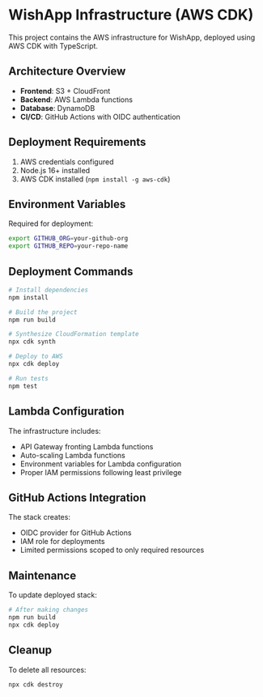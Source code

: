 # WishApp Infrastructure (AWS CDK)

This project contains the AWS infrastructure for WishApp, deployed using AWS CDK with TypeScript.

## Architecture Overview

- **Frontend**: S3 + CloudFront
- **Backend**: AWS Lambda functions
- **Database**: DynamoDB
- **CI/CD**: GitHub Actions with OIDC authentication

## Deployment Requirements

1. AWS credentials configured
2. Node.js 16+ installed
3. AWS CDK installed (`npm install -g aws-cdk`)

## Environment Variables

Required for deployment:
```bash
export GITHUB_ORG=your-github-org
export GITHUB_REPO=your-repo-name
```

## Deployment Commands

```bash
# Install dependencies
npm install

# Build the project
npm run build

# Synthesize CloudFormation template
npx cdk synth

# Deploy to AWS
npx cdk deploy

# Run tests
npm test
```

## Lambda Configuration

The infrastructure includes:
- API Gateway fronting Lambda functions
- Auto-scaling Lambda functions
- Environment variables for Lambda configuration
- Proper IAM permissions following least privilege

## GitHub Actions Integration

The stack creates:
- OIDC provider for GitHub Actions
- IAM role for deployments
- Limited permissions scoped to only required resources

## Maintenance

To update deployed stack:
```bash
# After making changes
npm run build
npx cdk deploy
```

## Cleanup

To delete all resources:
```bash
npx cdk destroy
```
